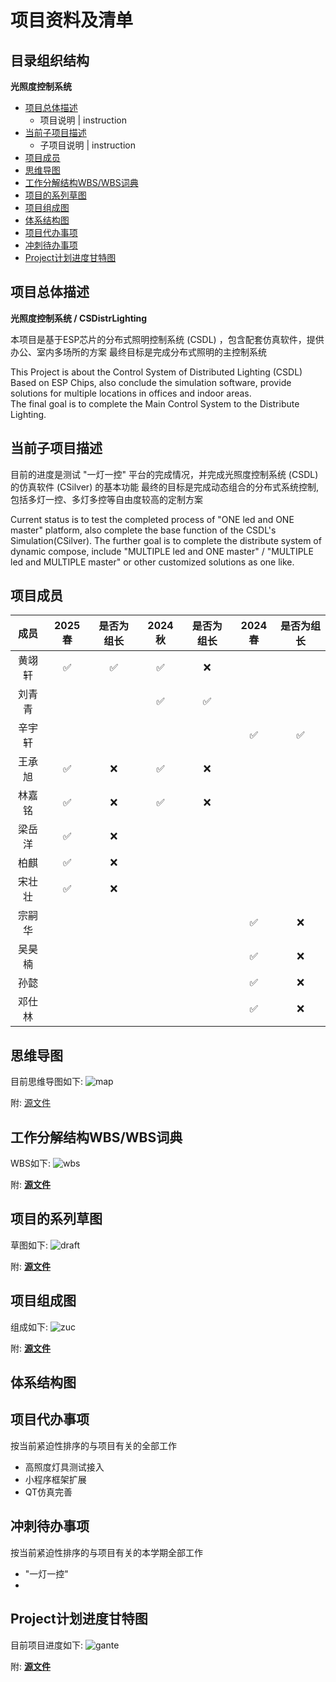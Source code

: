 # 项目资料及清单

## 目录组织结构

**光照度控制系统**
- [项目总体描述](#项目总体描述)
    - 项目说明 | instruction
- [当前子项目描述](#当前子项目描述)
    - 子项目说明 | instruction
- [项目成员](#项目成员)
- [思维导图](#思维导图)
- [工作分解结构WBS/WBS词典](#工作分解结构WBS/WBS词典)
- [项目的系列草图](#项目的系列草图)
- [项目组成图](#项目组成图)
- [体系结构图](#体系结构图)
- [项目代办事项](#项目代办事项)
- [冲刺待办事项](#冲刺待办事项)
- [Project计划进度甘特图](#Project计划进度甘特图)

## 项目总体描述

**光照度控制系统 / CSDistrLighting**

本项目是基于ESP芯片的分布式照明控制系统 (CSDL) ，包含配套仿真软件，提供办公、室内多场所的方案
最终目标是完成分布式照明的主控制系统

This Project is about the Control System of Distributed Lighting (CSDL) Based on ESP Chips, also conclude the simulation software, provide solutions for multiple locations in offices and indoor areas.  
The final goal is to complete the Main Control System to the Distribute Lighting.


## 当前子项目描述

目前的进度是测试 "一灯一控" 平台的完成情况，并完成光照度控制系统 (CSDL) 的仿真软件 (CSilver) 的基本功能
最终的目标是完成动态组合的分布式系统控制,包括多灯一控、多灯多控等自由度较高的定制方案

Current status is to test the completed process of "ONE led and ONE master" platform, also complete the base function of the CSDL's Simulation(CSilver).
The further goal is to complete the distribute system of dynamic compose, include "MULTIPLE led and ONE master" / "MULTIPLE led and MULTIPLE master" or other customized solutions as one like.

## 项目成员

| 成员 | 2025春 | 是否为组长 | 2024秋 | 是否为组长 | 2024春 | 是否为组长 |
| :---: | :---: | :---: | :---: | :---: | :---: | :---: |
| 黄翊轩 | :white_check_mark: | :white_check_mark: | :white_check_mark: | :x: | | |
| 刘青青 | | | :white_check_mark: | :white_check_mark: | | |
| 辛宇轩 | | | | |:white_check_mark: | :white_check_mark: |
| 王承旭 | :white_check_mark: | :x: | :white_check_mark: | :x: | | |
| 林嘉铭 | :white_check_mark: | :x: | :white_check_mark: | :x: | | |
| 梁岳洋 | :white_check_mark: | :x: | | | | |
| 柏麒 | :white_check_mark: | :x: | | | | |
| 宋壮壮 | :white_check_mark: | :x: | | | | |
| 宗嗣华 | | | | | :white_check_mark: | :x: |
| 吴昊楠 | | | | | :white_check_mark: | :x: |
| 孙懿 | | | | | :white_check_mark: | :x: |
| 邓仕林 | | | | | :white_check_mark: | :x: |

## 思维导图

目前思维导图如下:
![map](./Pic/光照度控制系统.png)

附: [源文件](./光照度控制系统.mm)

## 工作分解结构WBS/WBS词典

WBS如下: 
![wbs](./Pic/wbs.png)

附: [**源文件**](./创新项目.mpp)

## 项目的系列草图

草图如下: 
![draft](./Pic/draft.png)

附: [**源文件**](./草图.vsdx)

## 项目组成图

组成如下: 
![zuc](./Pic/zuc.png)

附: [**源文件**](./组成图.vsdx)

## 体系结构图

## 项目代办事项
按当前紧迫性排序的与项目有关的全部工作

- 高照度灯具测试接入
- 小程序框架扩展
- QT仿真完善

## 冲刺待办事项
按当前紧迫性排序的与项目有关的本学期全部工作

- "一灯一控" 
- 

## Project计划进度甘特图

目前项目进度如下: 
![gante](./Pic/gante.png)

附: [**源文件**](./创新项目.mpp)